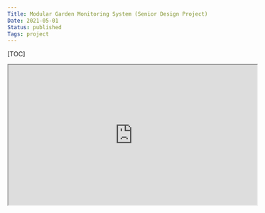 ```yaml
---
Title: Modular Garden Monitoring System (Senior Design Project)
Date: 2021-05-01
Status: published
Tags: project
---
```

[TOC]

<iframe id="lbry-iframe" width="560" height="315" src="https://odysee.com/$/embed/mgms/3dc55404ac7641b69029c516e8d3dc4355a71381?r=CSvAscaSzRs3YGifseotXHHmkb7njV6C" allowfullscreen></iframe>